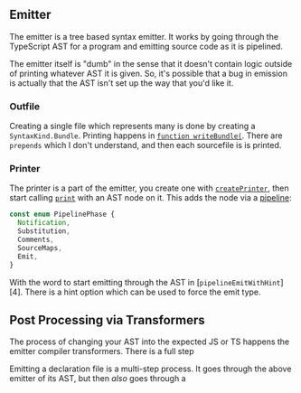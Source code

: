 ## Emitter

The emitter is a tree based syntax emitter. It works by going through the TypeScript AST for a program and
emitting source code as it is pipelined.

The emitter itself is "dumb" in the sense that it doesn't contain logic outside of printing whatever AST it is
given. So, it's possible that a bug in emission is actually that the AST isn't set up the way that you'd like it.

### Outfile

Creating a single file which represents many is done by creating a `SyntaxKind.Bundle`. Printing happens in
[`function writeBundle(`][0]. There are `prepends` which I don't understand, and then each sourcefile is is
printed.

### Printer

The printer is a part of the emitter, you create one with [`createPrinter`][1], then start calling [`print`][2]
with an AST node on it. This adds the node via a [pipeline][3]:

```ts
const enum PipelinePhase {
  Notification,
  Substitution,
  Comments,
  SourceMaps,
  Emit,
}
```

With the word to start emitting through the AST in [`pipelineEmitWithHint`][4]. There is a hint option which can
be used to force the emit type.

## Post Processing via Transformers

The process of changing your AST into the expected JS or TS happens the emitter compiler transformers. There is a
full step

Emitting a declaration file is a multi-step process. It goes through the above emitter of its AST, but then _also_
goes through a

<!-- prettier-ignore-start -->
[0]: <src/compiler/emitter.ts - function writeBundle>
[1]: <src/compiler/emitter.ts - function createPrinter>
[2]: <src/compiler/emitter.ts - function print(>
[3]: <src/compiler/emitter.ts - const enum PipelinePhase>
[3]: <src/compiler/emitter.ts - function pipelineEmitWithHint(>
<!-- prettier-ignore-end -->
